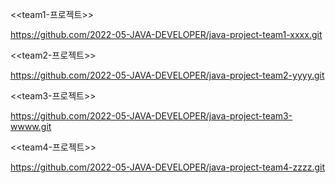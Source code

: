 <<team1-프로젝트>>

https://github.com/2022-05-JAVA-DEVELOPER/java-project-team1-xxxx.git

<<team2-프로젝트>>

https://github.com/2022-05-JAVA-DEVELOPER/java-project-team2-yyyy.git

<<team3-프로젝트>>

https://github.com/2022-05-JAVA-DEVELOPER/java-project-team3-wwww.git

<<team4-프로젝트>>

https://github.com/2022-05-JAVA-DEVELOPER/java-project-team4-zzzz.git

